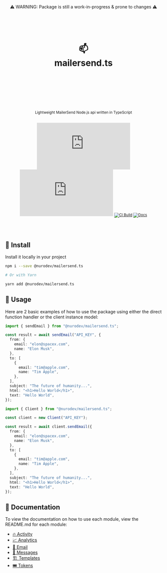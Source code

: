 <div align="center">
  ⚠️ WARNING: Package is still a work-in-progress & prone to changes ⚠️

  <h1>
    <br/>
    <br/>
    📫
    <br />
    mailersend.ts
    <br />
    <br />
    <br />
    <br />
  </h1>
  <sup>
    <br />
    Lightweight MailerSend Node.js api written in TypeScript</em>
    <br />
    <br />
  
[![Package Version](https://img.shields.io/npm/v/@nurodev/mailersend.ts?label=%20&style=for-the-badge)](https://www.npmjs.com/package/@nurodev/mailersend.ts)
[![Package Monthly Downloads](https://img.shields.io/npm/dm/@nurodev/mailersend.ts?color=blue&label=%20&style=for-the-badge)](https://www.npmjs.com/package/@nurodev/mailersend.ts)
[![CI Build](https://img.shields.io/github/workflow/status/nurodev/mailersend.ts/CI?label=%20&logo=github&logoColor=white&style=for-the-badge)](https://github.com/nurodev/mailersend.ts/actions/workflows/ci.yml)
[![Docs](https://img.shields.io/badge/-Docs-blue.svg?style=for-the-badge)](https://paka.dev/npm/@nurodev/mailersend.ts)

  </sup>
  <br />
  <br />
</div>

## 🚀 Install

Install it locally in your project

```bash
npm i --save @nurodev/mailersend.ts

# Or with Yarn

yarn add @nurodev/mailersend.ts
```

## 🦄 Usage

Here are 2 basic examples of how to use the package using either the direct function handler or the client instance model:

```typescript
import { sendEmail } from "@nurodev/mailersend.ts";

const result = await sendEmail("API_KEY", {
  from: {
    email: "elon@spacex.com",
    name: "Elon Musk",
  },
  to: [
    {
      email: "tim@apple.com",
      name: "Tim Apple",
    },
  ],
  subject: "The future of humanity...",
  html: "<h1>Hello World</h1>",
  text: "Hello World",
});
```

```typescript
import { Client } from "@nurodev/mailersend.ts";

const client = new Client("API_KEY");

const result = await client.sendEmail({
  from: {
    email: "elon@spacex.com",
    name: "Elon Musk",
  },
  to: [
    {
      email: "tim@apple.com",
      name: "Tim Apple",
    },
  ],
  subject: "The future of humanity...",
  html: "<h1>Hello World</h1>",
  text: "Hello World",
});
```

## 📕 Documentation

To view the documentation on how to use each module, view the README.md for each module:

- [🔥 Activity](src/modules/activity#activity)
- [📈 Analytics](src/modules/analytics#analytics)
- [💌 Email](src/modules/email#email)
- [💬 Messages](src/modules/messages#messages)
- [🏗️ Templates](src/modules/templates#templates)
- [🎟️ Tokens](src/modules/tokens#tokens)

<!-- - [🏠 Domains](src/modules/domains#domains) -->
<!-- - [🚦 Inbound Routing](src/modules/inboundRouting#inbound-routing) -->
<!-- - [🫂 Recipients](src/modules/recipients#recipients) -->
<!-- - [📆 Scheduled Messages](src/modules/scheduledMessages#scheduled-messages) -->
<!-- - [🪝 Webhooks](src/modules/webhooks#webhooks) -->

